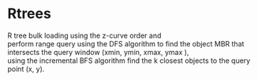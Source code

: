 # Rtrees

R tree bulk loading using the z-curve order and  
perform range query using the DFS algorithm to find the object MBR that intersects the query window (xmin, ymin, xmax, ymax ),  
using the incremental BFS algorithm find the k closest objects to the query point (x, y).

